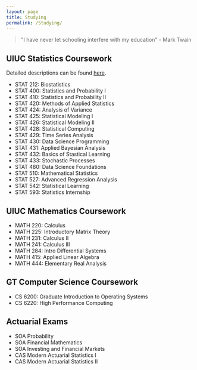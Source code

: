 ```yaml
---
layout: page
title: Studying
permalink: /Studying/
---
```


> "I have never let schooling interfere with my education" - Mark Twain

## UIUC Statistics Coursework

Detailed descriptions can be found [here](https://stat.illinois.edu/academics/course-catalog).

- STAT 212: Biostatistics
- STAT 400: Statistics and Probability I
- STAT 410: Statistics and Probability II
- STAT 420: Methods of Applied Statistics
- STAT 424: Analysis of Variance
- STAT 425: Statistical Modeling I
- STAT 426: Statistical Modeling II
- STAT 428: Statistical Computing
- STAT 429: Time Series Analysis
- STAT 430: Data Science Programming
- STAT 431: Applied Bayesian Analysis
- STAT 432: Basics of Stastical Learning
- STAT 433: Stochastic Processes
- STAT 480: Data Science Foundations
- STAT 510: Mathematical Statistics
- STAT 527: Advanced Regression Analysis
- STAT 542: Statistical Learning
- STAT 593: Statistics Internship

## UIUC Mathematics Coursework
- MATH 220: Calculus
- MATH 225: Introductory Matrix Theory
- MATH 231: Calculus II
- MATH 241: Calculus III
- MATH 284: Intro Differential Systems
- MATH 415: Applied Linear Algebra
- MATH 444: Elementary Real Analysis

## GT Computer Science Coursework
- CS 6200: Graduate Introduction to Operating Systems
- CS 6220: High Performance Computing

## Actuarial Exams
- SOA Probability
- SOA Financial Mathematics
- SOA Investing and Financial Markets
- CAS Modern Actuarial Statistics I
- CAS Modern Actuarial Statistics II


